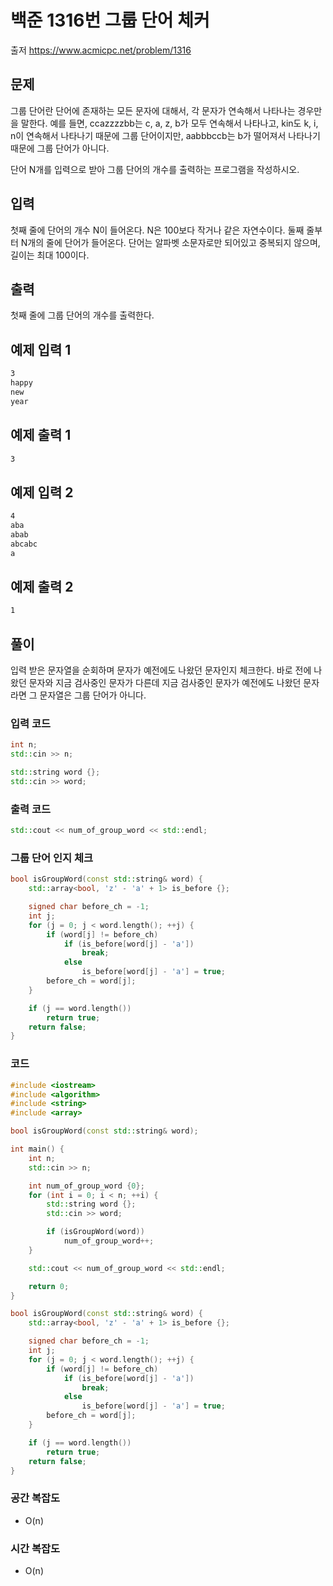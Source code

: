 # 백준 1316번 그룹 단어 체커
출저 <https://www.acmicpc.net/problem/1316>

## 문제

그룹 단어란 단어에 존재하는 모든 문자에 대해서, 각 문자가 연속해서 나타나는 경우만을 말한다. 예를 들면, ccazzzzbb는 c, a, z, b가 모두 연속해서 나타나고, kin도 k, i, n이 연속해서 나타나기 때문에 그룹 단어이지만, aabbbccb는 b가 떨어져서 나타나기 때문에 그룹 단어가 아니다.

단어 N개를 입력으로 받아 그룹 단어의 개수를 출력하는 프로그램을 작성하시오.

## 입력

첫째 줄에 단어의 개수 N이 들어온다. N은 100보다 작거나 같은 자연수이다. 둘째 줄부터 N개의 줄에 단어가 들어온다. 단어는 알파벳 소문자로만 되어있고 중복되지 않으며, 길이는 최대 100이다.

## 출력

첫째 줄에 그룹 단어의 개수를 출력한다.

## 예제 입력 1

``` txt
3
happy
new
year
```

## 예제 출력 1

``` txt
3
```

## 예제 입력 2

``` txt
4
aba
abab
abcabc
a
```

## 예제 출력 2

``` txt
1
```

## 풀이

입력 받은 문자열을 순회하며 문자가 예전에도 나왔던 문자인지 체크한다. 바로 전에 나왔던 문자와 지금 검사중인 문자가 다른데 지금 검사중인 문자가 예전에도 나왔던 문자라면 그 문자열은 그룹 단어가 아니다.

### 입력 코드

``` C++
int n;
std::cin >> n;
```

``` C++
std::string word {};
std::cin >> word;
```

### 출력 코드

``` C++
std::cout << num_of_group_word << std::endl;
```

### 그룹 단어 인지 체크

``` C++
bool isGroupWord(const std::string& word) {
    std::array<bool, 'z' - 'a' + 1> is_before {};

    signed char before_ch = -1;
    int j;
    for (j = 0; j < word.length(); ++j) {
        if (word[j] != before_ch)
            if (is_before[word[j] - 'a'])
                break;
            else
                is_before[word[j] - 'a'] = true;
        before_ch = word[j];
    }

    if (j == word.length())
        return true;
    return false;
}
```

### 코드

``` C++
#include <iostream>
#include <algorithm>
#include <string>
#include <array>

bool isGroupWord(const std::string& word);

int main() {
    int n;
    std::cin >> n;

    int num_of_group_word {0};
    for (int i = 0; i < n; ++i) {
        std::string word {};
        std::cin >> word;

        if (isGroupWord(word))
            num_of_group_word++;
    }

    std::cout << num_of_group_word << std::endl;

    return 0;
}

bool isGroupWord(const std::string& word) {
    std::array<bool, 'z' - 'a' + 1> is_before {};

    signed char before_ch = -1;
    int j;
    for (j = 0; j < word.length(); ++j) {
        if (word[j] != before_ch)
            if (is_before[word[j] - 'a'])
                break;
            else
                is_before[word[j] - 'a'] = true;
        before_ch = word[j];
    }

    if (j == word.length())
        return true;
    return false;
}
```

### 공간 복잡도

- O(n)

### 시간 복잡도

- O(n)